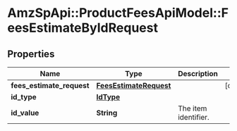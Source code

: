 # AmzSpApi::ProductFeesApiModel::FeesEstimateByIdRequest

## Properties
Name | Type | Description | Notes
------------ | ------------- | ------------- | -------------
**fees_estimate_request** | [**FeesEstimateRequest**](FeesEstimateRequest.md) |  | [optional] 
**id_type** | [**IdType**](IdType.md) |  | 
**id_value** | **String** | The item identifier. | 


